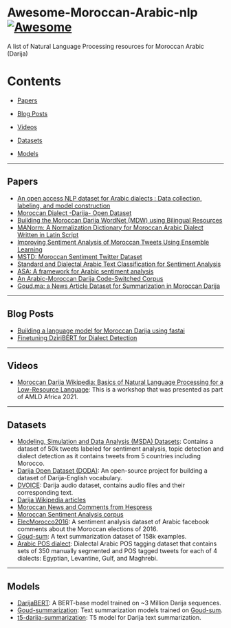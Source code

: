 # Awesome-Moroccan-Arabic-nlp [![Awesome](https://awesome.re/badge.svg)](https://awesome.re)
A list of Natural Language Processing resources for Moroccan Arabic (Darija)

# Contents

- [Papers](#papers)

- [Blog Posts](#blog-posts)

- [Videos](#videos)

- [Datasets](#datasets)

- [Models](#models)

---

## Papers

- [An open access NLP dataset for Arabic dialects : Data collection, labeling, and model construction](https://arxiv.org/abs/2102.11000)
- [Moroccan Dialect -Darija- Open Dataset](https://arxiv.org/abs/2103.09687)
- [Building the Moroccan Darija WordNet (MDW) using Bilingual Resources](https://infoscience.epfl.ch/record/232919?ln=en)
- [MANorm: A Normalization Dictionary for Moroccan Arabic Dialect Written in Latin Script](https://aclanthology.org/2020.wanlp-1.14/)
- [Improving Sentiment Analysis of Moroccan Tweets Using Ensemble Learning](https://link.springer.com/chapter/10.1007/978-3-319-96292-4_8)
- [MSTD: Moroccan Sentiment Twitter Dataset](https://thesai.org/Publications/ViewPaper?Volume=11&Issue=10&Code=IJACSA&SerialNo=45)
- [Standard and Dialectal Arabic Text Classification for Sentiment Analysis](https://link.springer.com/chapter/10.1007/978-3-030-00856-7_18)
- [ASA: A framework for Arabic sentiment analysis](https://journals.sagepub.com/doi/abs/10.1177/0165551519849516)
- [An Arabic-Moroccan Darija Code-Switched Corpus](http://www.lrec-conf.org/proceedings/lrec2016/pdf/341_Paper.pdf)
- [Goud.ma: a News Article Dataset for Summarization in Moroccan Darija](https://openreview.net/forum?id=BMVq5MELb9)

---

## Blog Posts

- [Building a language model for Moroccan Darija using fastai](https://issam9.github.io/ml-blog/2021/08/30/Darija-LM.html)
- [Finetuning DziriBERT for Dialect Detection](https://issam9.github.io/ml-blog/2021/10/19/Finetune-DziriBERT.html)

---

## Videos

- [Moroccan Darija Wikipedia: Basics of Natural Language Processing for a Low-Resource Language](https://youtu.be/0UBRCQm9o8M?t=22140): This is a workshop that was presented as part of AMLD Africa 2021.

---

## Datasets

- [Modeling, Simulation and Data Analysis (MSDA) Datasets](https://msda.um6p.ma/msda_datasets): Contains a dataset of 50k tweets labeled for sentiment analysis, topic detection and dialect detection as it contains tweets from 5 countries including Morocco.
- [Darija Open Dataset (DODA)](https://github.com/darija-open-dataset/dataset): An open-source project for building a dataset of Darija-English vocabulary.
- [DVOICE](https://dvoice.ma/data): Darija audio dataset, contains audio files and their corresponding text.
- [Darija Wikipedia articles](https://dumps.wikimedia.org/arywiki/)
- [Moroccan News and Comments from Hespress](https://www.kaggle.com/tariqmassaoudi/hespress)
- [Moroccan Sentiment Analysis corpus](https://github.com/ososs/Arabic-Sentiment-Analysis-corpus)
- [ElecMorocco2016](https://github.com/sentiprojects/ElecMorocco2016): A sentiment analysis dataset of Arabic facebook comments about the Moroccan elections of 2016.
- [Goud-sum](https://huggingface.co/datasets/Goud/Goud-sum): A text summarization dataset of 158k examples.
- [Arabic POS dialect](https://huggingface.co/datasets/arabic_pos_dialect): Dialectal Arabic POS tagging dataset that contains sets of 350 manually segmented and POS tagged tweets for each of 4 dialects: Egyptian, Levantine, Gulf, and Maghrebi.


---
## Models
- [DarijaBERT](https://huggingface.co/Kamel/DarijaBERT?text=salam+kidayr+%5BMASK%5D): A BERT-base model trained on ~3 Million Darija sequences.
- [Goud-summarization](https://huggingface.co/Goud): Text summarization models trained on [Goud-sum](https://huggingface.co/datasets/Goud/Goud-sum).
- [t5-darija-summarization](https://huggingface.co/Kamel/t5-darija-summarization): T5 model for Darija text summarization.
